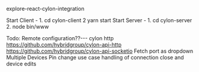 explore-react-cylon-integration

Start Client - 
    1. cd cylon-client
    2  yarn start
Start Server - 
    1. cd cylon-server
    2. node bin/www


Todo:
    Remote configuration??--- cylon http  https://github.com/hybridgroup/cylon-api-http https://github.com/hybridgroup/cylon-api-socketio
    Fetch port as dropdown
    Multiple Devices
    Pin change use case
    handling of connection close and device edits
    
    